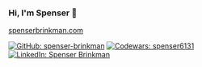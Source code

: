 ### Hi, I'm Spenser :wave:

[spenserbrinkman.com](https://www.spenserbrinkman.com)

<a href="https://github.com/spenser-brinkman"><img src="https://img.shields.io/github/followers/spenser-brinkman?label=follow&style=social" alt="GitHub: spenser-brinkman"></a>
<a href="https://www.codewars.com/users/spenser6131"><img src="https://www.codewars.com/users/spenser6131/badges/micro" alt="Codewars: spenser6131"></a>
<a href="https://www.linkedin.com/in/spenser-brinkman/"><img src="https://img.shields.io/badge/-Spenser%20Brinkman-blue?style=flat-square&logo=Linkedin&logoColor=white&link=https://www.linkedin.com/in/spenserbrinkman/" alt="LinkedIn: Spenser Brinkman"></a>
